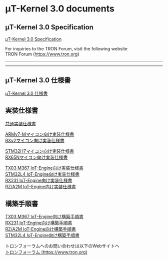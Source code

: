 ﻿# μT-Kernel 3.0 documents
## μT-Kernel 3.0 Specification
[μT-Kernel 3.0 Specification](https://tron-forum.github.io/mtk3_spec_en/index.html)  

For inquiries to the TRON Forum, visit the following website  
TRON Forum (https://www.tron.org)  

---
---
## μT-Kernel 3.0 仕様書
[μT-Kernel 3.0 仕様書](https://tron-forum.github.io/mtk3_spec_jp/index.html)

## 実装仕様書
[共通実装仕様書](Implementation_jp/impl_common_jp.md)  

[ARMv7-Mマイコン向け実装仕様書](Implementation_jp/impl_armv7m.md)  
[RXv2マイコン向け実装仕様書](Implementation_jp/impl_rxv2.md)  

[STM32H7マイコン向け実装仕様書](Implementation_jp/impl_stm32h7.md)  
[RX65Nマイコン向け実装仕様書](Implementation_jp/impl_rx65n.md)  

[TX03 M367 IoT-Engine向け実装仕様書](Implementation_jp/impl_m367.md)  
[STM32L4 IoT-Engine向け実装仕様書](Implementation_jp/impl_stm32l4.md)  
[RX231 IoT-Engine向け実装仕様書](Implementation_jp/impl_RX231.md)  
[RZ/A2M IoT-Engine向け実装仕様書](Implementation_jp/impl_RZA2M.md)  

## 構築手順書
[TX03 M367 IoT-Engine向け構築手順書](Construction_jp/cnst_m367.md)  
[RX231 IoT-Engine向け構築手順書](Construction_jp/cnst_rx231.md)  
[RZ/A2M IoT-Engine向け構築手順書](Construction_jp/cnst_rza2m.md)  
[STM32L4 IoT-Engine向け構築手順書](Construction_jp/cnst_stm32l4.md)  

トロンフォーラムへのお問い合わせは以下のWebサイトへ  
[トロンフォーラム  (https://www.tron.org)](https://www.tron.org)
